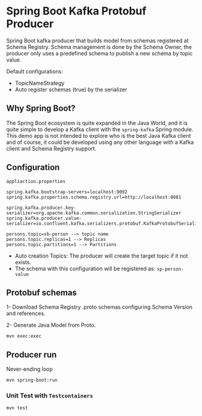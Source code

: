 # Spring Boot Kafka Protobuf Producer 

Spring Boot kafka producer that builds model from schemas registered at Schema Registry. 
Schema management is done by the Schema Owner, the producer only uses a predefined schema 
to publish a new schema by topic value. 

Default configurations:

 - TopicNameStrategy 
 - Auto register schemas (true) by the serializer 

## Why Spring Boot? 

The Spring Boot ecosystem is quite expanded in the Java World, and it is quite simple to develop a Kafka client 
with the ```spring-kafka``` Spring module. This demo app is not intended to explore who is the best Java Kafka
client and of course, it could be developed using any other language with a Kafka client and Schema Registry support. 

## Configuration 

```appliaction.properties```

```properties
spring.kafka.bootstrap-servers=localhost:9092 
spring.kafka.properties.schema.registry.url=http://localhost:8081

spring.kafka.producer.key-serializer=org.apache.kafka.common.serialization.StringSerializer
spring.kafka.producer.value-serializer=io.confluent.kafka.serializers.protobuf.KafkaProtobufSerializer

persons.topic=sb-person --> topic name
persons.topic.replicas=1 --> Replicas
persons.topic.partitions=1 --> Partitions 

```

* Auto creation Topics: The producer will create the target topic if it not exists. 
* The schema with this configuration will be registered as: ```sp-person-value```


## Protobuf schemas 

1- Download Schema Registry .proto schemas configuring Schema Version and references.

2- Generate Java Model from Proto. 

```
mvn exec:exec
```

## Producer run

Never-ending loop 

```sh 
mvn spring-boot:run 
```

### Unit Test with ```Testcontainers``` 

```sh
mvn test
``` 